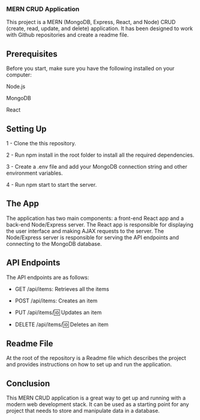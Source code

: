 ### MERN CRUD Application

This project is a MERN (MongoDB, Express, React, and Node) CRUD (create, read, update, and delete) application. It has been designed to work with Github repositories and create a readme file.


## Prerequisites

Before you start, make sure you have the following installed on your computer:



Node.js 

MongoDB 

React 


## Setting Up


1 - Clone the this repository.

2 - Run npm install in the root folder to install all the required dependencies.

3 - Create a .env file and add your MongoDB connection string and other environment variables.

4 - Run npm start to start the server.


## The App

The application has two main components: a front-end React app and a back-end Node/Express server. The React app is responsible for displaying the user interface and making AJAX requests to the server. The Node/Express server is responsible for serving the API endpoints and connecting to the MongoDB database.


## API Endpoints

The API endpoints are as follows:



 * GET /api/items: Retrieves all the items

 * POST /api/items: Creates an item

 * PUT /api/items/:id: Updates an item

 * DELETE /api/items/:id: Deletes an item


## Readme File

At the root of the repository is a Readme file which describes the project and provides instructions on how to set up and run the application.


## Conclusion

This MERN CRUD application is a great way to get up and running with a modern web development stack. It can be used as a starting point for any project that needs to store and manipulate data in a database.
